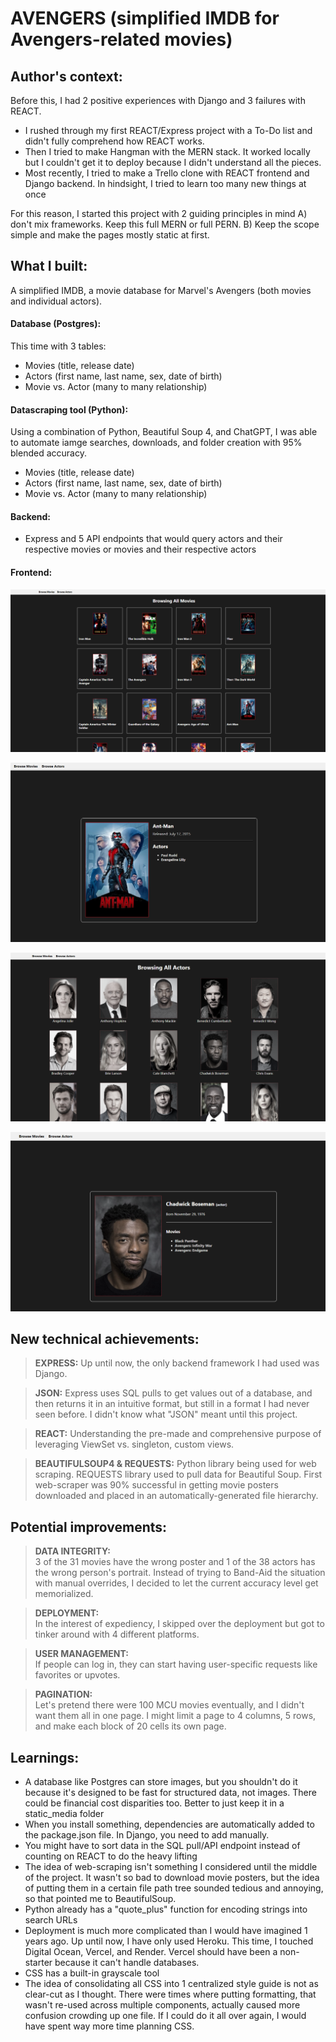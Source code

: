 # AVENGERS (simplified IMDB for Avengers-related movies)

## Author's context:
Before this, I had 2 positive experiences with Django and 3 failures with REACT. 
- I rushed through my first REACT/Express project with a To-Do list and didn't fully comprehend how REACT works.
- Then I tried to make Hangman with the MERN stack. It worked locally but I couldn't get it to deploy because I didn't understand all the pieces.
- Most recently, I tried to make a Trello clone with REACT frontend and Django backend. In hindsight, I tried to learn too many new things at once

For this reason, I started this project with 2 guiding principles in mind A) don't mix frameworks. Keep this full MERN or full PERN. B) Keep the scope simple and make the pages mostly static at first.

## What I built:
A simplified IMDB, a movie database for Marvel's Avengers (both movies and individual actors).

#### Database (Postgres):
This time with 3 tables:
- Movies (title, release date)
- Actors (first name, last name, sex, date of birth)
- Movie vs. Actor (many to many relationship)

#### Datascraping tool (Python):
Using a combination of Python, Beautiful Soup 4, and ChatGPT, I was able to automate iamge searches, downloads, and folder creation with 95% blended accuracy.
- Movies (title, release date)
- Actors (first name, last name, sex, date of birth)
- Movie vs. Actor (many to many relationship)

#### Backend:
- Express and 5 API endpoints that would query actors and their respective movies or movies and their respective actors

#### Frontend:
![img.png](img.png)


![img_1.png](img_1.png)


![img_3.png](img_3.png)


![img_2.png](img_2.png)


## New technical achievements:
>**EXPRESS:**
Up until now, the only backend framework I had used was Django.

>**JSON:**
Express uses SQL pulls to get values out of a database, and then returns it in an intuitive format, but still in a format I had never seen before. I didn't know what "JSON" meant until this project.

>**REACT:**
Understanding the pre-made and comprehensive purpose of leveraging ViewSet vs. singleton, custom views.

>**BEAUTIFULSOUP4 & REQUESTS:**
Python library being used for web scraping. REQUESTS library used to pull data for Beautiful Soup. First web-scraper was 90% successful in getting movie posters downloaded and placed in an automatically-generated file hierarchy.


## Potential improvements:
>**DATA INTEGRITY:**<br>
3 of the 31 movies have the wrong poster and 1 of the 38 actors has the wrong person's portrait. Instead of trying to Band-Aid the situation with manual overrides, I decided to let the current accuracy level get memorialized.

>**DEPLOYMENT:**<br>
In the interest of expediency, I skipped over the deployment but got to tinker around with 4 different platforms.

>**USER MANAGEMENT:**<br>
If people can log in, they can start having user-specific requests like favorites or upvotes.<br>

>**PAGINATION:**<br>
Let's pretend there were 100 MCU movies eventually, and I didn't want them all in one page. I might limit a page to 4 columns, 5 rows, and make each block of 20 cells its own page.<br>


## Learnings:
- A database like Postgres can store images, but you shouldn't do it because it's designed to be fast for structured data, not images. There could be financial cost disparities too. Better to just keep it in a static_media folder
- When you install something, dependencies are automatically added to the package.json file. In Django, you need to add manually.
- You might have to sort data in the SQL pull/API endpoint instead of counting on REACT to do the heavy lifting
- The idea of web-scraping isn't something I considered until the middle of the project. It wasn't so bad to download movie posters, but the idea of putting them in a certain file path tree sounded tedious and annoying, so that pointed me to BeautifulSoup.
- Python already has a "quote_plus" function for encoding strings into search URLs
- Deployment is much more complicated than I would have imagined 1 years ago. Up until now, I have only used Heroku. This time, I touched Digital Ocean, Vercel, and Render. Vercel should have been a non-starter because it can't handle databases.
- CSS has a built-in grayscale tool
- The idea of consolidating all CSS into 1 centralized style guide is not as clear-cut as I thought. There were times where putting formatting, that wasn't re-used across multiple components, actually caused more confusion crowding up one file. If I could do it all over again, I would have spent way more time planning CSS.
